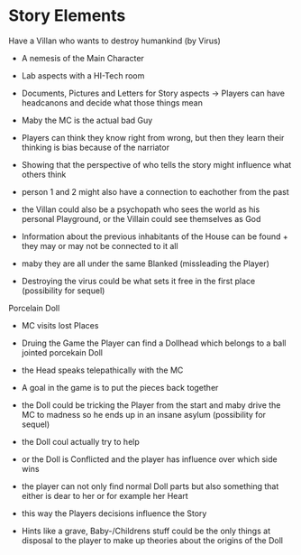 # Story Elements

Have a Villan who wants to destroy humankind (by Virus)

- A nemesis of the Main Character
- Lab aspects with a HI-Tech room
- Documents, Pictures and Letters for Story aspects -> Players can have headcanons and decide what those things mean

- Maby the MC is the actual bad Guy
- Players can think they know right from wrong, but then they learn their thinking is bias because of the narriator
- Showing that the perspective of who tells the story might influence what others think

- person 1 and 2 might also have a connection to eachother from the past

- the Villan could also be a psychopath who sees the world as his personal Playground, or the Villain could see themselves as God

- Information about the previous inhabitants of the House can be found + they may or may not be connected to it all

- maby they are all under the same Blanked (missleading the Player)

- Destroying the virus could be what sets it free in the first place (possibility for sequel)


Porcelain Doll

- MC visits lost Places
- Druing the Game the Player can find a Dollhead which belongs to a ball jointed porcekain Doll
- the Head speaks telepathically with the MC
- A goal in the game is to put the pieces back together

- the Doll could be tricking the Player from the start and maby drive the MC to madness so he ends up in an insane asylum (possibility for sequel)

- the Doll coul actually try to help

- or the Doll is Conflicted and the player has influence over which side wins

- the player can not only find normal Doll parts but also something that either is dear to her or for example her Heart
- this way the Players decisions influence the Story

- Hints like a grave, Baby-/Childrens stuff could be the only things at disposal to the player to make up theories about the origins of the Doll
